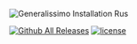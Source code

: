 ![Generalissimo Installation Rus](https://user-images.githubusercontent.com/78301641/111901237-cd809800-8a47-11eb-8fbe-ef6185dfb16c.png)

[![Github All Releases](https://img.shields.io/github/downloads/LUNKER88/cc-ra2-Generalissimoo/total.svg)](https://github.com/LUNKER88/cc-ra2-Generalissimoo/releases)
[![license](https://img.shields.io/github/downloads/LUNKER88/cc-ra2-Generalissimo/cc-red-alert-2-generalissimo.svg)](https://www.moddb.com/mods/cc-red-alert-2-generalissimo)
